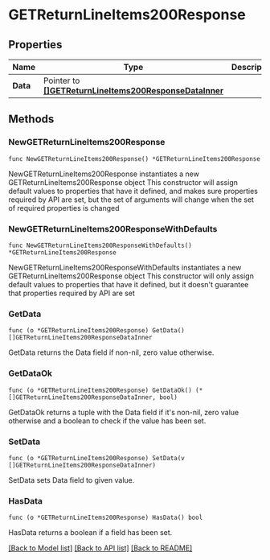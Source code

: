 # GETReturnLineItems200Response

## Properties

Name | Type | Description | Notes
------------ | ------------- | ------------- | -------------
**Data** | Pointer to [**[]GETReturnLineItems200ResponseDataInner**](GETReturnLineItems200ResponseDataInner.md) |  | [optional] 

## Methods

### NewGETReturnLineItems200Response

`func NewGETReturnLineItems200Response() *GETReturnLineItems200Response`

NewGETReturnLineItems200Response instantiates a new GETReturnLineItems200Response object
This constructor will assign default values to properties that have it defined,
and makes sure properties required by API are set, but the set of arguments
will change when the set of required properties is changed

### NewGETReturnLineItems200ResponseWithDefaults

`func NewGETReturnLineItems200ResponseWithDefaults() *GETReturnLineItems200Response`

NewGETReturnLineItems200ResponseWithDefaults instantiates a new GETReturnLineItems200Response object
This constructor will only assign default values to properties that have it defined,
but it doesn't guarantee that properties required by API are set

### GetData

`func (o *GETReturnLineItems200Response) GetData() []GETReturnLineItems200ResponseDataInner`

GetData returns the Data field if non-nil, zero value otherwise.

### GetDataOk

`func (o *GETReturnLineItems200Response) GetDataOk() (*[]GETReturnLineItems200ResponseDataInner, bool)`

GetDataOk returns a tuple with the Data field if it's non-nil, zero value otherwise
and a boolean to check if the value has been set.

### SetData

`func (o *GETReturnLineItems200Response) SetData(v []GETReturnLineItems200ResponseDataInner)`

SetData sets Data field to given value.

### HasData

`func (o *GETReturnLineItems200Response) HasData() bool`

HasData returns a boolean if a field has been set.


[[Back to Model list]](../README.md#documentation-for-models) [[Back to API list]](../README.md#documentation-for-api-endpoints) [[Back to README]](../README.md)


